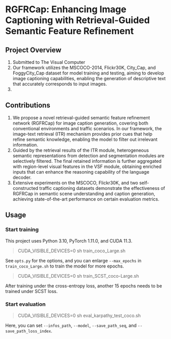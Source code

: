 # RGFRCap: Enhancing Image Captioning with Retrieval-Guided Semantic Feature Refinement


## Project Overview
1. Submitted to The Visual Computer
2. Our framework utilizes the MSCOCO-2014, Flickr30K, City_Cap, and FoggyCity_Cap dataset for model training and testing, aiming to develop image captioning capabilities, enabling the generation of descriptive text that accurately corresponds to input images.
3. 


## Contributions
1. We propose a novel retrieval-guided semantic feature refinement network (RGFRCap) for image caption generation, covering both conventional environments and traffic scenarios. In our framework, the image-text retrieval (ITR) mechanism provides prior cues that help refine semantic knowledge, enabling the model to filter out irrelevant information.
2. Guided by the retrieval results of the ITR module, heterogeneous semantic representations from detection and segmentation modules are selectively filtered. The final retained information is further aggregated with region-level visual features in the VSF module, obtaining enriched inputs that can enhance the reasoning capability of the language decoder.
3. Extensive experiments on the MSCOCO, Flickr30K, and two self-constructed traffic captioning datasets demonstrate the effectiveness of RGFRCap in semantic scene understanding and caption generation, achieving state-of-the-art performance on certain evaluation metrics.

## Usage

### Start training
This project uses Python 3.10, PyTorch 1.11.0, and CUDA 11.3.
 
> CUDA_VISIBLE_DEVICES=0 sh train_coco_Large.sh

See `opts.py` for the options, and you can enlarge `--max_epochs` in `train_coco_Large.sh` to train the model for more epochs.

> CUDA_VISIBLE_DEVICES=0 sh train_SCST_coco-Large.sh

After training under the cross-entropy loss, another 15 epochs needs to be trained under SCST loss.



### Start evaluation
> CUDA_VISIBLE_DEVICES=0 sh eval_karpathy_test_coco.sh

Here, you can set `--infos_path`, `--model`, `--save_path_seq`, and `--save_path_loss_index`.

